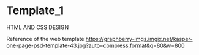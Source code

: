 # Template_1

HTML AND CSS DESIGN

Reference of the web template https://graphberry-imgs.imgix.net/kasper-one-page-psd-template-43.jpg?auto=compress,format&q=80&w=800
